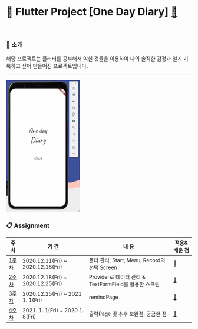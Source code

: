 
<br>

# :blue_book: Flutter Project [One Day Diary] [:pushpin:](https://github.com/toast-ceo/flutter_emotion_diary/tree/progress/emotionDiary_app)

<br>

### :house_with_garden: 소개 

해당 프로젝트는 플러터를 공부해서 익힌 것들을 이용하여 나의 솔직한 감정과 일기 기록하고 싶어 만들어진 프로젝트입니다.

 
<hr>
<img width = "200" src ="https://github.com/toast-ceo/flutter_emotion_diary/blob/progress/4.%20forthweek/GIF.gif?raw=true" >

### :clipboard: Assignment 
|주 차|기 간|내 용|적용&배운 점|
|---|---|---|---| 
|[1주차](https://raw.githubusercontent.com/toast-ceo/flutter_emotion_diary/progress/1.%20firstweek/first%20week%202.gif)|2020.12.11(Fri) ~ 2020.12.18(Fri)|폴더 관리, Start, Menu, Record의 선택 Screen|[:pushpin:](https://github.com/toast-ceo/flutter_emotion_diary/blob/progress/1.%20firstweek/Diary%20project%201%20.md)|
|[2주차](https://github.com/toast-ceo/flutter_emotion_diary/blob/progress/2.%20secondweek/GIF.gif?raw=true)|2020.12.18(Fri) ~ 2020.12.25(Fri)|Provider로 데이터 관리 & TextFormField를 활용한 스크린|[:pushpin:](https://github.com/toast-ceo/flutter_emotion_diary/blob/progress/2.%20secondweek/Diary%20project%202.md)|
|[3주차](https://github.com/toast-ceo/flutter_emotion_diary/blob/progress/3.%20thirdweek/GIF.gif?raw=true)|2020.12.25(Fri) ~ 2021 1. 1(Fri)|remindPage|[:pushpin:](https://github.com/toast-ceo/flutter_emotion_diary/blob/progress/3.%20thirdweek/thirdweek.md)|
|[4주차](https://github.com/toast-ceo/flutter_emotion_diary/raw/progress/4.%20forthweek/SmartSelectImage_2021-01-10-15-56-42.png?raw=true)|2021. 1. 1(Fri) ~ 2020 1. 8(Fri)|출력Page 및 추후 보완점, 궁금한 점|[:pushpin:](https://github.com/toast-ceo/flutter_emotion_diary/blob/progress/4.%20forthweek/forthweek.md)|
